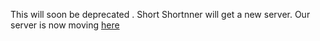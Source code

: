 This will soon be deprecated . Short Shortnner will get a new server. Our server is now moving <a href="https://github.com/dingus45191/short-shortnner-server">here</a>
